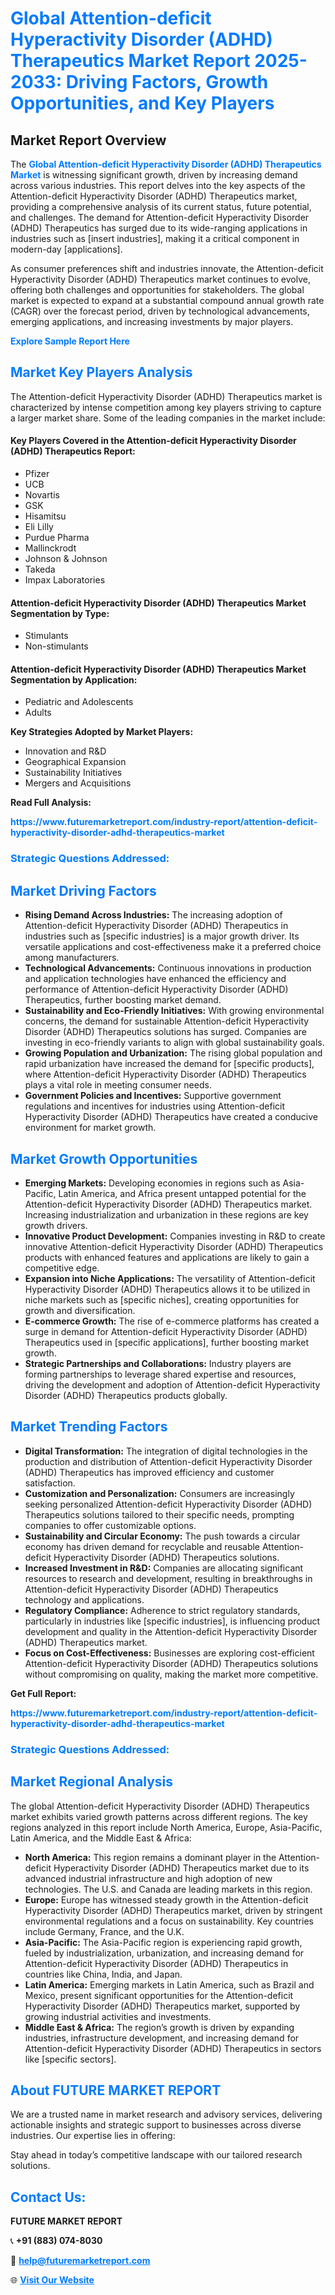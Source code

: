 <h1 style="color: #007BFF;">Global Attention-deficit Hyperactivity Disorder (ADHD) Therapeutics Market Report 2025-2033: Driving Factors, Growth Opportunities, and Key Players</h1>

<section id="overview">
<h2>Market Report Overview</h2>
<p>The <a href="https://www.futuremarketreport.com/industry-report/attention-deficit-hyperactivity-disorder-adhd-therapeutics-market" style="color: #007BFF; text-decoration: none;"><strong>Global Attention-deficit Hyperactivity Disorder (ADHD) Therapeutics Market</strong></a> is witnessing significant growth, driven by increasing demand across various industries. This report delves into the key aspects of the Attention-deficit Hyperactivity Disorder (ADHD) Therapeutics market, providing a comprehensive analysis of its current status, future potential, and challenges. The demand for Attention-deficit Hyperactivity Disorder (ADHD) Therapeutics has surged due to its wide-ranging applications in industries such as [insert industries], making it a critical component in modern-day [applications].</p>
<p>As consumer preferences shift and industries innovate, the Attention-deficit Hyperactivity Disorder (ADHD) Therapeutics market continues to evolve, offering both challenges and opportunities for stakeholders. The global market is expected to expand at a substantial compound annual growth rate (CAGR) over the forecast period, driven by technological advancements, emerging applications, and increasing investments by major players.</p>
</section>

<section id="overview">
<p><a href="https://www.futuremarketreport.com/request-sample/reportId=78688" style="color: #007BFF; text-decoration: none;"><strong>Explore Sample Report Here</strong></a></p>
</section>

<section id="key-players">
<h2 style="color: #007BFF;">Market Key Players Analysis</h2>
<p>The Attention-deficit Hyperactivity Disorder (ADHD) Therapeutics market is characterized by intense competition among key players striving to capture a larger market share. Some of the leading companies in the market include:</p>
<h4>Key Players Covered in the Attention-deficit Hyperactivity Disorder (ADHD) Therapeutics Report:</h4>
<ul><li>Pfizer</li><li>UCB</li><li>Novartis</li><li>GSK</li><li>Hisamitsu</li><li>Eli Lilly</li><li>Purdue Pharma</li><li>Mallinckrodt</li><li>Johnson &amp; Johnson</li><li>Takeda</li><li>Impax Laboratories</li></ul>
<h4>Attention-deficit Hyperactivity Disorder (ADHD) Therapeutics Market Segmentation by Type:</h4>
<ul><li>Stimulants</li><li>Non-stimulants</li></ul>

<h4>Attention-deficit Hyperactivity Disorder (ADHD) Therapeutics Market Segmentation by Application:</h4>
<ul><li>Pediatric and Adolescents</li><li>Adults</li></ul>
<p><strong>Key Strategies Adopted by Market Players:</strong></p>
<ul>
<li>Innovation and R&D</li>
<li>Geographical Expansion</li>
<li>Sustainability Initiatives</li>
<li>Mergers and Acquisitions</li>
</ul>
</section>

<section>
<p><strong>Read Full Analysis: </strong></p><a href="https://www.futuremarketreport.com/industry-report/attention-deficit-hyperactivity-disorder-adhd-therapeutics-market" style="color: #007BFF; text-decoration: none;"><strong>https://www.futuremarketreport.com/industry-report/attention-deficit-hyperactivity-disorder-adhd-therapeutics-market</strong></a>
<h3 style="color: #007BFF;">Strategic Questions Addressed:</h3>
</section>

<section id="driving-factors">
<h2 style="color: #007BFF;">Market Driving Factors</h2>
<ul>
<li><strong>Rising Demand Across Industries:</strong> The increasing adoption of Attention-deficit Hyperactivity Disorder (ADHD) Therapeutics in industries such as [specific industries] is a major growth driver. Its versatile applications and cost-effectiveness make it a preferred choice among manufacturers.</li>
<li><strong>Technological Advancements:</strong> Continuous innovations in production and application technologies have enhanced the efficiency and performance of Attention-deficit Hyperactivity Disorder (ADHD) Therapeutics, further boosting market demand.</li>
<li><strong>Sustainability and Eco-Friendly Initiatives:</strong> With growing environmental concerns, the demand for sustainable Attention-deficit Hyperactivity Disorder (ADHD) Therapeutics solutions has surged. Companies are investing in eco-friendly variants to align with global sustainability goals.</li>
<li><strong>Growing Population and Urbanization:</strong> The rising global population and rapid urbanization have increased the demand for [specific products], where Attention-deficit Hyperactivity Disorder (ADHD) Therapeutics plays a vital role in meeting consumer needs.</li>
<li><strong>Government Policies and Incentives:</strong> Supportive government regulations and incentives for industries using Attention-deficit Hyperactivity Disorder (ADHD) Therapeutics have created a conducive environment for market growth.</li>
</ul>
</section>

<section id="growth-opportunities">
<h2 style="color: #007BFF;">Market Growth Opportunities</h2>
<ul>
<li><strong>Emerging Markets:</strong> Developing economies in regions such as Asia-Pacific, Latin America, and Africa present untapped potential for the Attention-deficit Hyperactivity Disorder (ADHD) Therapeutics market. Increasing industrialization and urbanization in these regions are key growth drivers.</li>
<li><strong>Innovative Product Development:</strong> Companies investing in R&D to create innovative Attention-deficit Hyperactivity Disorder (ADHD) Therapeutics products with enhanced features and applications are likely to gain a competitive edge.</li>
<li><strong>Expansion into Niche Applications:</strong> The versatility of Attention-deficit Hyperactivity Disorder (ADHD) Therapeutics allows it to be utilized in niche markets such as [specific niches], creating opportunities for growth and diversification.</li>
<li><strong>E-commerce Growth:</strong> The rise of e-commerce platforms has created a surge in demand for Attention-deficit Hyperactivity Disorder (ADHD) Therapeutics used in [specific applications], further boosting market growth.</li>
<li><strong>Strategic Partnerships and Collaborations:</strong> Industry players are forming partnerships to leverage shared expertise and resources, driving the development and adoption of Attention-deficit Hyperactivity Disorder (ADHD) Therapeutics products globally.</li>
</ul>
</section>

<section id="trending-factors">
<h2 style="color: #007BFF;">Market Trending Factors</h2>
<ul>
<li><strong>Digital Transformation:</strong> The integration of digital technologies in the production and distribution of Attention-deficit Hyperactivity Disorder (ADHD) Therapeutics has improved efficiency and customer satisfaction.</li>
<li><strong>Customization and Personalization:</strong> Consumers are increasingly seeking personalized Attention-deficit Hyperactivity Disorder (ADHD) Therapeutics solutions tailored to their specific needs, prompting companies to offer customizable options.</li>
<li><strong>Sustainability and Circular Economy:</strong> The push towards a circular economy has driven demand for recyclable and reusable Attention-deficit Hyperactivity Disorder (ADHD) Therapeutics solutions.</li>
<li><strong>Increased Investment in R&D:</strong> Companies are allocating significant resources to research and development, resulting in breakthroughs in Attention-deficit Hyperactivity Disorder (ADHD) Therapeutics technology and applications.</li>
<li><strong>Regulatory Compliance:</strong> Adherence to strict regulatory standards, particularly in industries like [specific industries], is influencing product development and quality in the Attention-deficit Hyperactivity Disorder (ADHD) Therapeutics market.</li>
<li><strong>Focus on Cost-Effectiveness:</strong> Businesses are exploring cost-efficient Attention-deficit Hyperactivity Disorder (ADHD) Therapeutics solutions without compromising on quality, making the market more competitive.</li>
</ul>
</section>

<section>
<p><strong>Get Full Report: </strong></p><a href="https://www.futuremarketreport.com/industry-report/attention-deficit-hyperactivity-disorder-adhd-therapeutics-market" style="color: #007BFF; text-decoration: none;"><strong>https://www.futuremarketreport.com/industry-report/attention-deficit-hyperactivity-disorder-adhd-therapeutics-market</strong></a>
<h3 style="color: #007BFF;">Strategic Questions Addressed:</h3>
</section>


<section id="regional-analysis">
<h2 style="color: #007BFF;">Market Regional Analysis</h2>
<p>The global Attention-deficit Hyperactivity Disorder (ADHD) Therapeutics market exhibits varied growth patterns across different regions. The key regions analyzed in this report include North America, Europe, Asia-Pacific, Latin America, and the Middle East & Africa:</p>
<ul>
<li><strong>North America:</strong> This region remains a dominant player in the Attention-deficit Hyperactivity Disorder (ADHD) Therapeutics market due to its advanced industrial infrastructure and high adoption of new technologies. The U.S. and Canada are leading markets in this region.</li>
<li><strong>Europe:</strong> Europe has witnessed steady growth in the Attention-deficit Hyperactivity Disorder (ADHD) Therapeutics market, driven by stringent environmental regulations and a focus on sustainability. Key countries include Germany, France, and the U.K.</li>
<li><strong>Asia-Pacific:</strong> The Asia-Pacific region is experiencing rapid growth, fueled by industrialization, urbanization, and increasing demand for Attention-deficit Hyperactivity Disorder (ADHD) Therapeutics in countries like China, India, and Japan.</li>
<li><strong>Latin America:</strong> Emerging markets in Latin America, such as Brazil and Mexico, present significant opportunities for the Attention-deficit Hyperactivity Disorder (ADHD) Therapeutics market, supported by growing industrial activities and investments.</li>
<li><strong>Middle East & Africa:</strong> The region’s growth is driven by expanding industries, infrastructure development, and increasing demand for Attention-deficit Hyperactivity Disorder (ADHD) Therapeutics in sectors like [specific sectors].</li>
</ul>
</section>

<footer>
<h2 style="color: #007BFF;">About FUTURE MARKET REPORT</h2>
<p>We are a trusted name in market research and advisory services, delivering actionable insights and strategic support to businesses across diverse industries. Our expertise lies in offering:</p>

<p>Stay ahead in today’s competitive landscape with our tailored research solutions.</p>

<h2 style="color: #007BFF;">Contact Us:</h2>
<p><strong>FUTURE MARKET REPORT</strong></p>
<p>📞 <strong>+91 (883) 074-8030</strong></p>
<p>📧 <strong><a href="mailto:help@futuremarketreport.com" style="color: #007BFF;">help@futuremarketreport.com</a></strong></p>
<p>🌐 <strong><a href="https://www.futuremarketreport.com/" style="color: #007BFF;">Visit Our Website</a></strong></p>
</footer>